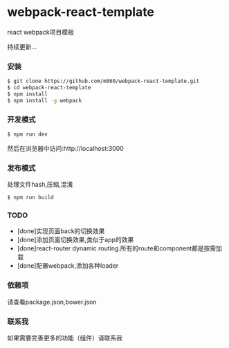 # webpack-react-template
react webpack项目模板

持续更新...

### 安装
```bash
$ git clone https://github.com/m860/webpack-react-template.git
$ cd webpack-react-template
$ npm install
$ npm install -g webpack
```
### 开发模式
```bash
$ npm run dev
```
然后在浏览器中访问:http://localhost:3000

### 发布模式

处理文件hash,压缩,混淆
```bash
$ npm run build
```

### TODO

+ [done]实现页面back的切换效果
+ [done]添加页面切换效果,类似于app的效果
+ [done]react-router dynamic routing.所有的route和component都是按需加载
+ [done]配置webpack,添加各种loader

### 依赖项
请查看package.json,bower.json

### 联系我

如果需要完善更多的功能（组件）请联系我





